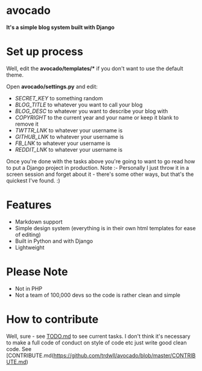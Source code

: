# avocado
__It's a simple blog system built with Django__

# Set up process 
Well, edit the __avocado/templates/*__ if you don't want to use the default theme.

Open __avocado/settings.py__ and edit:
- _SECRET_KEY_ to something random
- _BLOG_TITLE_ to whatever you want to call your blog
- _BLOG_DESC_ to whatever you want to describe your blog with
- _COPYRIGHT_ to the current year and your name or keep it blank to remove it
- _TWTTR_LNK_ to whatever your username is
- _GITHUB_LNK_ to whatever your username is
- _FB_LNK_ to whatever your username is
- _REDDIT_LNK_ to whatever your username is

Once you're done with the tasks above you're going to want to go read how to put a Django project in production.
Note :- Personally I just throw it in a screen session and forget about it - there's some other ways, but that's the quickest I've found. :)

# Features
- Markdown support
- Simple design system (everything is in their own html templates for ease of editing)
- Built in Python and with Django
- Lightweight

# Please Note
- Not in PHP
- Not a team of 100,000 devs so the code is rather clean and simple

# How to contribute 
Well, sure - see [TODO.md](https://github.com/trdwll/avocado/blob/master/TODO.md) to see current tasks. I don't think it's necessary to make a full code of conduct on style of code etc just write good clean code. See [CONTRIBUTE.md(https://github.com/trdwll/avocado/blob/master/CONTRIBUTE.md)
